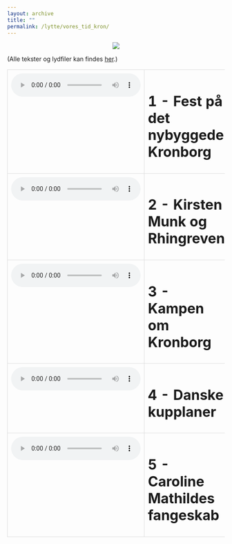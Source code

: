```yaml
---
layout: archive
title: ""
permalink: /lytte/vores_tid_kron/
---
```


<p align="center"><img src="https://tongchen779.github.io/dansk/images/tid/kron.jpg"/></p>

<style>
    table {
        border-collapse: collapse;
        width: 100%;
    }
    th, td {
        border: 1px solid #dddddd;
        padding: 8px;
        text-align: left;
    }
    /* Customize width for specific columns */
    th:nth-child(1), td:nth-child(1) {
        width: 20%; /* First column */
    }
    th:nth-child(2), td:nth-child(2) {
        width: 80%; /* Second column */
    }
</style>

(Alle tekster og lydfiler kan findes [her](https://natmus.dk/vorestid/podcast-kronborgs-hemmeligheder/).)
<table align="center" cellspacing="5" style="text-align: left" width="100%">
<tr>
<td style="vertical-align: top;"> <audio controls src="https://api.spreaker.com/v2/episodes/41530035/ondemand.mp3"></audio> </td>
<td><h1> 1 - Fest på det nybyggede Kronborg </h1></td>
<td><a href="https://natmus.dk/fileadmin/user_upload/Editor/natmus/Vores_Tid/Transskriptioner/Kronborg/Episode_1_Fest_p_det_nybyggede_Kronborg.pdf">text</a></td>
</tr>

<tr>
<td style="vertical-align: top;"> <audio controls src="https://api.spreaker.com/v2/episodes/41530112/ondemand.mp3"></audio> </td>
<td><h1> 2 - Kirsten Munk og Rhingreven </h1></td>
<td><a href="https://natmus.dk/fileadmin/user_upload/Editor/natmus/Vores_Tid/Kronborgs_-_Kirsten_Munk_og_Rhingreven.pdf">text</a></td>
</tr>

<tr>
<td style="vertical-align: top;"> <audio controls src="https://api.spreaker.com/v2/episodes/41530157/ondemand.mp3"></audio> </td>
<td><h1> 3 - Kampen om Kronborg </h1></td>
<td><a href="https://natmus.dk/fileadmin/user_upload/Editor/natmus/Vores_Tid/Transskriptioner/Kronborg/Episode_3_Kampen_om_Kronborg.pdf">text</a></td>
</tr>

<tr>
<td style="vertical-align: top;"> <audio controls src="https://api.spreaker.com/v2/episodes/41534324/ondemand.mp3"></audio> </td>
<td><h1> 4 - Danske kupplaner </h1></td>
<td><a href="https://natmus.dk/fileadmin/user_upload/Editor/natmus/Vores_Tid/Transskriptioner/Kronborg/Episode_4_-_Danske_kupplaner.pdf">text</a></td>
</tr>

<tr>
<td style="vertical-align: top;"> <audio controls src="https://api.spreaker.com/v2/episodes/41566455/ondemand.mp3"></audio> </td>
<td><h1> 5 - Caroline Mathildes fangeskab </h1></td>
<td><a href="https://natmus.dk/fileadmin/user_upload/Editor/natmus/Vores_Tid/Episode_5_-_Caroline_Mathildes_fangeskab.mp3.pdf">text</a></td>
</tr>
</table>